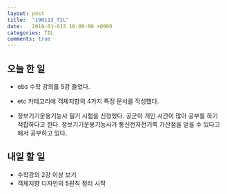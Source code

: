 ```yaml
---
layout: post
title:  "190113_TIL"
date:   2019-01-013 10:00:00 +0900
categories: TIL
comments: true
---
```


## 오늘 한 일

* ebs 수학 강의를 5강 들었다.

* etc 카테고리에 객체지향의 4가지 특징 문서를 작성했다.

* 정보기기운용기능사 필기 시험을 신청했다.
공군이 개인 시간이 많아 공부를 하기 적합하다고 한다. 정보기기운용기능사가 통신전자전기쪽 가산점을 얻을 수 있다고 해서 공부하고 있다.


## 내일 할 일

* 수학강의 2강 이상 보기
* 객체지향 디자인의 5원칙 정리 시작
